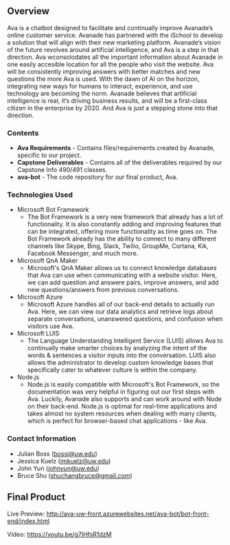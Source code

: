 ## Overview
Ava is a chatbot designed to facilitate and continually improve Avanade’s online customer service. Avanade has partnered with the iSchool to develop a solution that will align with their new marketing platform. Avanade‘s vision of the future revolves around artificial intelligence, and Ava is a step in that direction. Ava wconsolodates all the important information about Avanade in one easily accesible location for all the people who visit the website. Ava will be consistently improving answers with better matches and new questions the more Ava is used. With the dawn of AI on the horizon, integrating new ways for humans to interact, experience, and use technology are becoming the norm. Avanade believes that artificial intelligence is real, it’s driving business results, and will be a first-class citizen in the enterprise by 2020. And Ava is just a stepping stone into that direction.

### Contents
* **Ava Requirements** - Contains files/requirements created by Avanade, specific to our project.
* **Capstone Deliverables** - Contains all of the deliverables required by our Capstone Info 490/491 classes.
* **ava-bot** - The code repository for our final product, Ava.

### Technologies Used
* Microsoft Bot Framework
    * The Bot Framework is a very new framework that already has a lot of functionality. It is also constantly adding and improving features that can be integrated, offering more functionality as time goes on. The Bot Framework already has the ability to connect to many different channels like Skype, Bing, Slack, Twilio, GroupMe, Cortana, Kik, Facebook Messenger, and much more.
* Microsoft QnA Maker
    * Microsoft's QnA Maker allows us to connect knowledge databases that Ava can use when communicating with a website visitor. Here, we can add question and answere pairs, improve answers, and add new questions/answers from previous conversations.
* Microsoft Azure
    * Microsoft Azure handles all of our back-end details to actually run Ava. Here, we can view our data analytics and retrieve logs about separate conversations, unanswered questions, and confusion when visitors use Ava.
* Microsoft LUIS
    * The Language Understanding Intelligent Service (LUIS) allows Ava to continually make smarter choices by analyzing the intent of the words & sentences a visitor inputs into the conversation. LUIS also allows the administrator to develop custom knowledge bases that specifically cater to whatever culture is within the company.
* Node.js
    * Node.js is easily compatible with Microsoft's Bot Framework, so the documentation was very helpful in figuring out our first steps with Ava. Luckily, Avanade also supports and can work around with Node on their back-end. Node.js is optimal for real-time applications and takes almost no system resources when dealing with many clients, which is perfect for browser-based chat applications - like Ava.

### Contact Information
* Julian Boss (bossj@uw.edu)
* Jessica Kuelz (jmkuelz@uw.edu)
* John Yun (johnyun@uw.edu)
* Bruce Shu (shuchangbruce@gmail.com)

## Final Product
Live Preview: http://ava-uw-front.azurewebsites.net/ava-bot/bot-front-end/index.html

Video: https://youtu.be/g7IHfsR1dzM

